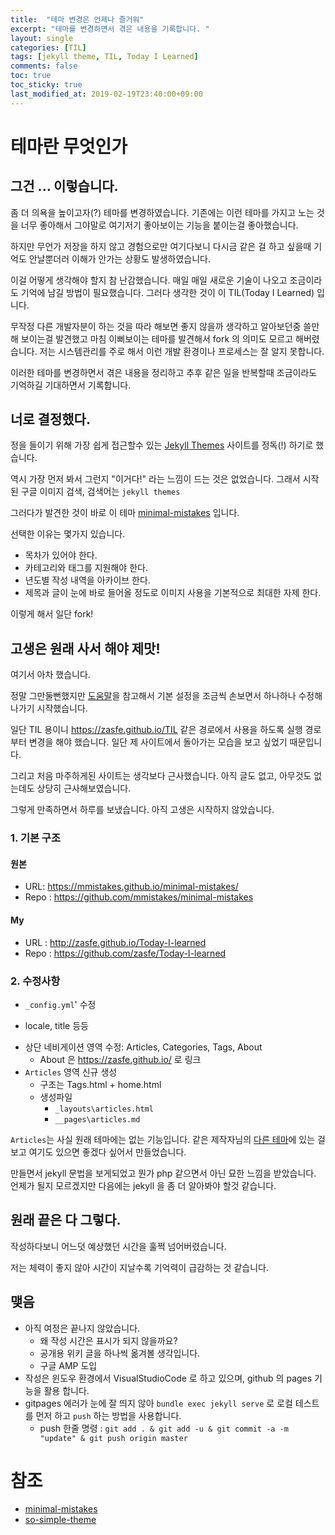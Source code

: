 ```yaml
---
title:  "테마 변경은 언제나 즐거워"
excerpt: "테마를 변경하면서 겪은 내용을 기록합니다. "
layout: single
categories: [TIL]
tags: [jekyll theme, TIL, Today I Learned]
comments: false
toc: true
toc_sticky: true
last_modified_at: 2019-02-19T23:40:00+09:00
---
```



# 테마란 무엇인가


## 그건 ... 이렇습니다.

좀 더 의욕을 높이고자(?) 테마를 변경하였습니다. 기존에는 이런 테마를 가지고 노는 것을 너무 좋아해서 그야말로 여기저기 좋아보이는 기능을 붙이는걸 좋아했습니다. 

하지만 무언가 저장을 하지 않고 경험으로만 여기다보니 다시금 같은 걸 하고 싶을때 기억도 안날뿐더러 이해가 안가는 상황도 발생하였습니다.

이걸 어떻게 생각해야 할지 참 난감했습니다. 매일 매일 새로운 기술이 나오고 조금이라도 기억에 남길 방법이 필요했습니다. 그러다 생각한 것이 이 TIL(Today I Learned) 입니다.

무작정 다른 개발자분이 하는 것을 따라 해보면 좋지 않을까 생각하고 알아보던중 쓸만해 보이는걸 발견했고 마침 이뻐보이는 테마를 발견해서 fork 의 의미도 모르고 해버렸습니다. 저는 시스템관리를 주로 해서 이런 개발 환경이나 프로세스는 잘 알지 못합니다.

이러한 테마를 변경하면서 겪은 내용을 정리하고 추후 같은 일을 반복할때 조금이라도 기억하길 기대하면서 기록합니다.

## 너로 결정했다.

정을 들이기 위해 가장 쉽게 접근할수 있는 [Jekyll Themes](http://jekyllthemes.org/) 사이트를 정독(!) 하기로 했습니다.


역시 가장 먼저 봐서 그런지 "이거다!" 라는 느낌이 드는 것은 없었습니다. 그래서 시작된 구글 이미지 검색, 검색어는 ``jekyll themes``


그러다가 발견한 것이 바로 이 테마 [minimal-mistakes](https://mmistakes.github.io/minimal-mistakes/) 입니다. 


선택한 이유는 몇가지 있습니다.

* 목차가 있어야 한다.
* 카테고리와 태그를 지원해야 한다.
* 년도별 작성 내역을 아카이브 한다.
* 제목과 글이 눈에 바로 들어올 정도로 이미지 사용을 기본적으로 최대한 자제 한다.


이렇게 해서 일단 fork!


## 고생은 원래 사서 해야 제맛!

여기서 아차 했습니다.

정말 그만둘뻔했지만 [도움말](https://mmistakes.github.io/minimal-mistakes/docs/quick-start-guide/)을 참고해서 기본 설정을 조금씩 손보면서 하나하나 수정해나가기 시작했습니다.

일단 TIL 용이니 https://zasfe.github.io/TIL 같은 경로에서 사용을 하도록 실행 경로부터 변경을 해야 했습니다. 일단 제 사이트에서 돌아가는 모습을 보고 싶었기 때문입니다.

그리고 처음 마주하게된 사이트는 생각보다 근사했습니다. 아직 글도 없고, 아무것도 없는데도 상당히 근사해보였습니다.

그렇게 만족하면서 하루를 보냈습니다. 아직 고생은 시작하지 않았습니다.


### 1. 기본 구조

#### 원본
- URL: https://mmistakes.github.io/minimal-mistakes/
- Repo : https://github.com/mmistakes/minimal-mistakes

#### My
- URL : http://zasfe.github.io/Today-I-learned
- Repo : https://github.com/zasfe/Today-I-learned


### 2. 수정사항
-  ``_config.yml``' 수정
  * locale, title 등등
- 상단 네비게이션 영역 수정: Articles, Categories, Tags, About
  * About 은 https://zasfe.github.io/ 로 링크
- ``Articles`` 영역 신규 생성
  * 구조는 Tags.html + home.html
  * 생성파일
    *  ``_layouts\articles.html``
    * ``__pages\articles.md``

``Articles``는 사실 원래 테마에는 없는 기능입니다. 같은 제작자님의 [다른 테마](https://github.com/mmistakes/so-simple-theme)에 있는 걸 보고 여기도 있으면 좋겠다 싶어서 만들었습니다.

만들면서 jekyll 문법을 보게되었고 뭔가 php 같으면서 아닌 묘한 느낌을 받았습니다. 언제가 될지 모르겠지만 다음에는 jekyll 을 좀 더 알아봐야 할것 같습니다.


## 원래 끝은 다 그렇다.  

작성하다보니 어느덧 예상했던 시간을 훌쩍 넘어버렸습니다. 

저는 체력이 좋지 않아 시간이 지날수록 기억력이 급감하는 것 같습니다.

## 맺음

* 아직 여정은 끝나지 않았습니다.
  * 왜 작성 시간은 표시가 되지 않을까요?
  * 공개용 위키 글을 하나씩 옮겨볼 생각입니다.
  * 구글 AMP 도입
* 작성은 윈도우 환경에서 VisualStudioCode 로 하고 있으며, github 의 pages 기능을 활용 합니다.
* gitpages 에러가 눈에 잘 띄지 않아 ``bundle exec jekyll serve`` 로 로컬 테스트를 먼저 하고 ``push`` 하는 방법을 사용합니다.
  * push 한줄 명령 : ``git add . & git add -u & git commit -a -m "update" & git push origin master``

# 참조
* [minimal-mistakes](https://mmistakes.github.io/minimal-mistakes/)
* [so-simple-theme](https://github.com/mmistakes/so-simple-theme)